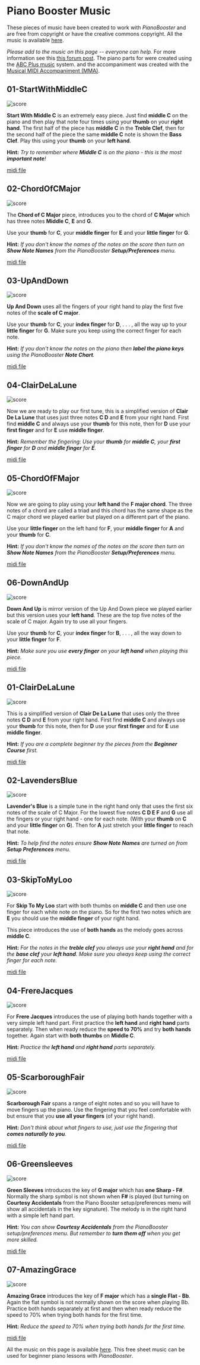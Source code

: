 # Piano Booster Music

These pieces of music have been created to work with _PianoBooster_ and
are free from copyright or have the creative commons copyright.
All the music is available [here](https://github.com/captnfab/PianoBooster/raw/master/music/BoosterMusicBooks.zip).

_Please add to the music on this page  -- everyone can help._ For more information see this
[this forum post](http://piano-booster.2625608.n2.nabble.com/Creating-music-for-PianoBooster-using-MMA-Everyone-can-help-td4167350.html).
The piano parts for were created using the [ABC Plus music](http://abcplus.sourceforge.net/) system.
and the accompaniment was created with the [Musical MIDI Accompaniment (MMA)]("http://www.mellowood.ca/mma/).

## 01-StartWithMiddleC

![score](BeginnerCourse/01-StartWithMiddleC.svg)

**Start With Middle C** is an extremely easy piece. Just find **middle C** on the piano and then play that note four times using your **thumb** on your **right hand**. The first half of the piece has **middle C** in the **Treble Clef**, then for the second half of the piece the same **middle C** note is shown the **Bass Clef**. Play this using your **thumb** on your **left hand**.

**Hint:** _Try to remember where **Middle C** is on the piano - this is the most **important note**!_

[midi file](BeginnerCourse/01-StartWithMiddleC.mid)

## 02-ChordOfCMajor

![score](BeginnerCourse/02-ChordOfCMajor.svg)

The **Chord of C Major** piece, introduces you to the chord of **C Major** which has three notes **Middle C**, **E** and **G**.

Use your **thumb** for **C**, your **middle finger** for **E** and your **little finger** for **G**.

**Hint:** _If you don't know the names of the notes on the score then turn on **Show Note Names** from the PianoBooster **Setup/Preferences** menu._

[midi file](BeginnerCourse/02-ChordOfCMajor.mid)

## 03-UpAndDown

![score](BeginnerCourse/03-UpAndDown.svg)

**Up And Down** uses all the fingers of your right hand to play the first five notes of the **scale of C major**.

Use your **thumb** for **C**, your **index finger** for **D**, . . . , all the way up to your **little finger** for **G**. Make sure you keep using the correct finger for each note.

**Hint:** _If you don't know the notes on the piano then **label the piano keys** using the PianoBooster **Note Chart**._

[midi file](BeginnerCourse/03-UpAndDown.mid)

## 04-ClairDeLaLune

![score](BeginnerCourse/04-ClairDeLaLune.svg)

Now we are ready to play our first tune, this is a simplified version of **Clair De La Lune** that uses just three notes **C D** and **E** from your right hand. First find **middle C** and always use your **thumb** for this note, then for **D** use your **first finger** and for **E** use **middle finger**.

**Hint:** _Remember the fingering: Use your **thumb** for **middle C**, your **first finger** for **D** and **middle finger** for **E**._

[midi file](BeginnerCourse/04-ClairDeLaLune.mid)

## 05-ChordOfFMajor

![score](BeginnerCourse/05-ChordOfFMajor.svg)

Now we are going to play using your **left hand** the **F major chord**. The three notes of a chord are called a triad and this chord has the same shape as the C major chord we played earlier but played on a different part of the piano.

Use your **little finger** on the left hand for **F**, your **middle finger** for **A** and your **thumb** for **C**.

**Hint:** _If you don't know the names of the notes on the score then turn on **Show Note Names** from the PianoBooster **Setup/Preferences** menu._

[midi file](BeginnerCourse/05-ChordOfFMajor.mid)

## 06-DownAndUp

![score](BeginnerCourse/06-DownAndUp.svg)

**Down And Up** is mirror version of the Up And Down piece we played earlier but this version uses your **left hand**. These are the top five notes of the scale of C major. Again try to use all your fingers.

Use your **thumb** for **C**, your **index finger** for **B**, . . . , all the way down to your **little finger** for **F**.

**Hint:** _Make sure you use **every finger** on your **left hand** when playing this piece._

[midi file](BeginnerCourse/06-DownAndUp.mid)

## 01-ClairDeLaLune

![score](BoosterMusic/01-ClairDeLaLune.svg)

This is a simplified version of **Clair De La Lune** that uses only the three notes **C D** and **E** from your right hand. First find **middle C** and always use your **thumb** for this note, then for **D** use your **first finger** and for **E** use **middle finger**.

**Hint:** _If you are a complete beginner try the pieces from the **Beginner Course** first._

[midi file](BoosterMusic/01-ClairDeLaLune.mid)

## 02-LavendersBlue

![score](BoosterMusic/02-LavendersBlue.svg)

**Lavender's Blue** is a simple tune in the right hand only that uses the first six notes of the scale of C Major. For the lowest five notes **C D E F** and **G** use all the fingers or your right hand - one for each note. (With your **thumb** on **C** and your **little finger** on **G**). Then for **A** just stretch your **little finger** to reach that note.

**Hint:** _To help find the notes ensure **Show Note Names** are turned on from **Setup Preferences** menu._

[midi file](BoosterMusic/02-LavendersBlue.mid)

## 03-SkipToMyLoo

![score](BoosterMusic/03-SkipToMyLoo.svg)

For **Skip To My Loo** start with both thumbs on **middle C** and then use one finger for each white note on the piano. So for the first two notes which are **E** you should use the **middle finger** of your right hand.

This piece introduces the use of **both hands** as the melody goes across **middle C**.

**Hint:** _For the notes in the **treble clef** you always use your **right hand** and for the **base clef** your **left hand**. Make sure you always keep using the correct finger for each note._

[midi file](BoosterMusic/03-SkipToMyLoo.mid)

## 04-FrereJacques

![score](BoosterMusic/04-FrereJacques.svg)

For **Frere Jacques** introduces the use of playing both hands together with a very simple left hand part. First practice the **left hand** and **right hand** parts separately. Then when ready reduce the **speed to 70%** and try **both hands** together. Again start with **both thumbs** on **Middle C**.

**Hint:** _Practice the **left hand** and **right hand** parts separately._

[midi file](BoosterMusic/04-FrereJacques.mid)

## 05-ScarboroughFair

![score](BoosterMusic/05-ScarboroughFair.svg)

**Scarborough Fair** spans a range of eight notes and so you will have to move fingers up the piano. Use the fingering that you feel comfortable with but ensure that you **use all your fingers** (of your right hand).

**Hint:** _Don't think about what fingers to use, just use the fingering that **comes naturally to you**._

[midi file](BoosterMusic/05-ScarboroughFair.mid)

## 06-Greensleeves

![score](BoosterMusic/06-Greensleeves.svg)

**Green Sleeves** introduces the key of **G major** which has **one Sharp - F#**. Normally the sharp symbol is not shown when **F#** is played (but turning on **Courtesy Accidentals** from the Piano Booster setup/preferences menu will show all accidentals in the key signature). The melody is in the right hand with a simple left hand part.

**Hint:** _You can show **Courtesy Accidentals** from the PianoBooster setup/preferences menu. But remember to **turn them off** when you get more skilled._

[midi file](BoosterMusic/06-Greensleeves.mid)

## 07-AmazingGrace

![score](BoosterMusic/07-AmazingGrace.svg)

**Amazing Grace** introduces the key of **F major** which has a **single Flat - Bb**. Again the flat symbol is not normally shown on the score when playing Bb. Practice both hands separately at first and then when ready reduce the speed to 70% when trying both hands for the first time.

**Hint:** _Reduce the speed to 70% when trying both hands for the first time._

[midi file](BoosterMusic/07-AmazingGrace.mid)

All the music on this page is available [here](https://github.com/captnfab/PianoBooster/raw/master/music/BoosterMusicBooks.zip).
This free sheet music can be used for beginner piano lessons with _PianoBooster_.
